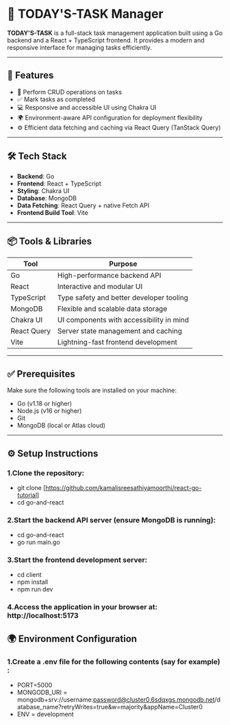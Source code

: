 # 📅 TODAY'S-TASK Manager

**TODAY'S-TASK** is a full-stack task management application built using a Go backend and a React + TypeScript frontend. It provides a modern and responsive interface for managing tasks efficiently.

---

## 🚀 Features

- 📝 Perform CRUD operations on tasks
- ✅ Mark tasks as completed
- 💻 Responsive and accessible UI using Chakra UI
- 🌍 Environment-aware API configuration for deployment flexibility
- ⚙️ Efficient data fetching and caching via React Query (TanStack Query)

---

## 🛠️ Tech Stack

- **Backend**: Go
- **Frontend**: React + TypeScript
- **Styling**: Chakra UI
- **Database**: MongoDB
- **Data Fetching**: React Query + native Fetch API
- **Frontend Build Tool**: Vite

---

## 📦 Tools & Libraries

| Tool           | Purpose                                         |
|----------------|-------------------------------------------------|
| Go             | High-performance backend API                    |
| React          | Interactive and modular UI                      |
| TypeScript     | Type safety and better developer tooling        |
| MongoDB        | Flexible and scalable data storage              |
| Chakra UI      | UI components with accessibility in mind        |
| React Query    | Server state management and caching             |
| Vite           | Lightning-fast frontend development             |

---

## ✅ Prerequisites

Make sure the following tools are installed on your machine:

- Go (v1.18 or higher)
- Node.js (v16 or higher)
- Git
- MongoDB (local or Atlas cloud)

---

## ⚙️ Setup Instructions

### 1.Clone the repository:

- git clone [https://github.com/kamalisreesathiyamoorthi/react-go-tutorial]
- cd go-and-react 

### 2.Start the backend API server (ensure MongoDB is running):

- cd go-and-react
- go run main.go

### 3.Start the frontend development server:

- cd client
- npm install
- npm run dev

### 4.Access the application in your browser at: http://localhost:5173

## 🌍 Environment Configuration

### 1.Create a .env file for the following contents (say for example) :

- PORT=5000
- MONGODB_URI = mongodb+srv://username:password@cluster0.6sdqxgs.mongodb.net/database_name?retryWrites=true&w=majority&appName=Cluster0
- ENV = development
